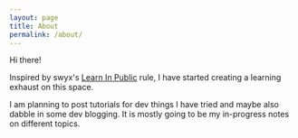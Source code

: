 ```yaml
---
layout: page
title: About
permalink: /about/
---
```


Hi there! 

Inspired by swyx's [Learn In Public](https://www.swyx.io/learn-in-public) rule, I have started creating a learning exhaust on this space. 

I am planning to post tutorials for dev things I have tried and maybe also dabble in some dev blogging. It is mostly going to be my in-progress notes on different topics.